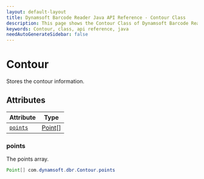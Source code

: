 ```yaml
---
layout: default-layout
title: Dynamsoft Barcode Reader Java API Reference - Contour Class
description: This page shows the Contour Class of Dynamsoft Barcode Reader for Java SDK API Reference.
keywords: Contour, class, api reference, java
needAutoGenerateSidebar: false
---
```



# Contour
Stores the contour information.


## Attributes
  
| Attribute | Type |
|---------- | ---- |
| [`points`](#points) | [Point](Point.md)\[\] |
  
### points
The points array.
```java
Point[] com.dynamsoft.dbr.Contour.points

```  

